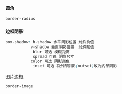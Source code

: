 #### 圆角

```css
border-radius
```

#### 边框阴影

```css
box-shadow: h-shadow 水平阴影位置 允许负值
		   v-shadow 垂直阴影位置  允许赋值
            blur 可选 模糊距离
            spread 可选 阴影尺寸
		   color 可选 阴影颜色
            inset 可选 将外部阴影(outset)改为内部阴影
```

图片边框

```css
border-image
```

